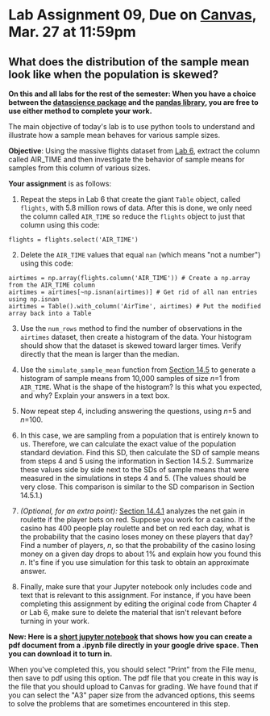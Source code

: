 # Lab Assignment 09, Due on [Canvas](https://psu.instructure.com/courses/2306358/assignments/16016386), Mar. 27 at 11:59pm
## What does the distribution of the sample mean look like when the population is skewed?

**On this and all labs for the rest of the semester: When you have a choice between the [datascience package](https://www.data8.org/datascience/) and the [pandas library](https://pandas.pydata.org/docs/), you are free to use either method to complete your work.**


The main objective of today's lab is to use python tools to understand and illustrate how a sample mean behaves for various sample sizes.

**Objective**:  Using the massive flights dataset from [Lab 6](https://github.com/DS200-SP2024-Hunter/Week06-DueFeb23), extract the column called AIR_TIME and then investigate the behavior of sample means for samples from this column of various sizes.  

**Your assignment** is as follows:

1. Repeat the steps in Lab 6 that create the giant `Table` object, called `flights`, with 5.8 million rows of data.  After this is done, we only need the column called `AIR_TIME` so reduce the `flights` object to just that column using this code:
```
flights = flights.select('AIR_TIME')
```

2. Delete the `AIR_TIME` values that equal `nan` (which means "not a number") using this code:
```
airtimes = np.array(flights.column('AIR_TIME')) # Create a np.array from the AIR_TIME column
airtimes = airtimes[~np.isnan(airtimes)] # Get rid of all nan entries using np.isnan 
airtimes = Table().with_column('AirTime', airtimes) # Put the modified array back into a Table
```

3. Use the `num_rows` method to find the number of observations in the `airtimes` dataset, then create a histogram of the data.  Your histogram should show that the dataset is skewed toward larger times.  Verify directly that the mean is larger than the median.

4. Use the `simulate_sample_mean` function from [Section 14.5](https://inferentialthinking.com/chapters/14/5/Variability_of_the_Sample_Mean.html) to generate a histogram of sample means from 10,000 samples of size _n_=1 from `AIR_TIME`.  What is the shape of the histogram?  Is this what you expected, and why? Explain your answers in a text box.

5. Now repeat step 4, including answering the questions, using _n_=5 and _n_=100.

6. In this case, we are sampling from a population that is entirely known to us.  Therefore, we can calculate the exact value of the population standard deviation.  Find this SD, then calculate the SD of sample means from steps 4 and 5 using the information in Section 14.5.2.  Summarize these values side by side next to the SDs of sample means that were measured in the simulations in steps 4 and 5.  (The values should be very close.  This comparison is similar to the SD comparison in Section 14.5.1.)

7. _(Optional, for an extra point):_ [Section 14.4.1](https://inferentialthinking.com/chapters/14/4/Central_Limit_Theorem.html) analyzes the net gain in roulette if the player bets on red.  Suppose you work for a casino.  If the casino has 400 people play roulette and bet on red each day, what is the probability that the casino loses money on these players that day?  Find a number of players, _n_, so that the probability of the casino losing money on a given day drops to about 1% and explain how you found this _n_. It's fine if you use simulation for this task to obtain an approximate answer.

8.  Finally, make sure that your Jupyter notebook only includes code and text that is relevant to this assignment.  For instance, if you have been completing this assignment by editing the original code from Chapter 4 or Lab 6, make sure to delete the material that isn't relevant before turning in your work.

**New: Here is a [short jupyter notebook]() that shows how you can create a pdf document from a .ipynb file directly in your google drive space. Then you can download it to turn in.**

When you've completed this, you should select "Print" from the File menu, then save to pdf using this option.  The pdf file that you create in this way is the file that you should upload to Canvas for grading.  We have found that if you can select the "A3" paper size from the advanced options, this seems to solve the problems that are sometimes encountered in this step.
